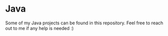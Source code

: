 # Java
Some of my Java projects can be found in this repository. Feel free to reach out to me if any help is needed :)
